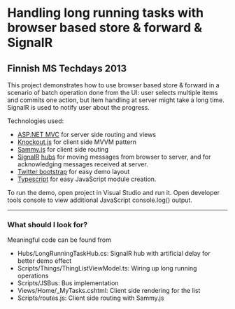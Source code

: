 # Handling long running tasks with browser based store & forward & SignalR
## Finnish MS Techdays 2013

This project demonstrates how to use browser based store & forward in a scenario of 
batch operation done from the UI: user selects multiple items and commits one action, 
but item handling at server might take a long time. SignalR is used to notify user 
about the progress.

Technologies used:

- [ASP.NET MVC](http://www.asp.net/mvc) for server side routing and views
- [Knockout.js](http://knockoutjs.com/) for client side MVVM pattern
- [Sammy.js](http://sammyjs.org/) for client side routing
- [SignalR](http://signalr.net) [hubs](https://github.com/SignalR/SignalR/wiki/Hubs) for moving messages from browser to server, and for acknowledging messages received at server.
- [Twitter bootstrap](http://twitter.github.com/bootstrap/) for easy demo layout
- [Typescript](http://www.typescriptlang.org) for easy JavaScript module creation.

To run the demo, open project in Visual Studio and run it. Open developer tools console to view additional JavaScript console.log() output.

-----
### What should I look for?
Meaningful code can be found from

- Hubs/LongRunningTaskHub.cs: SignalR hub with artificial delay for better demo effect
- Scripts/Things/ThingListViewModel.ts: Wiring up long running operations
- Scripts/JSBus: Bus implementation
- Views/Home/_MyTasks.cshtml: Client side rendering for the list
- Scripts/routes.js: Client side routing with Sammy.js
